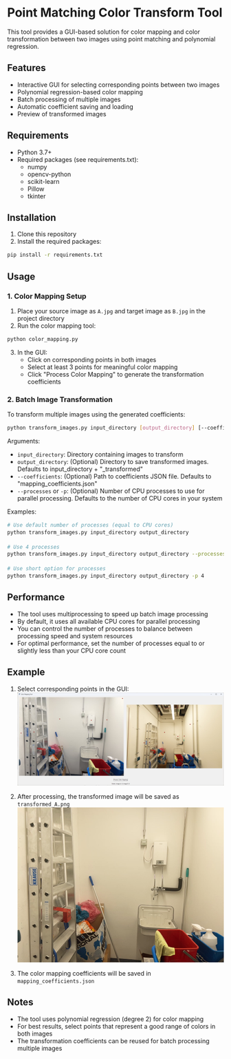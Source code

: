 # Point Matching Color Transform Tool

This tool provides a GUI-based solution for color mapping and color transformation between two images using point matching and polynomial regression.

## Features

- Interactive GUI for selecting corresponding points between two images
- Polynomial regression-based color mapping
- Batch processing of multiple images
- Automatic coefficient saving and loading
- Preview of transformed images

## Requirements

- Python 3.7+
- Required packages (see requirements.txt):
  - numpy
  - opencv-python
  - scikit-learn
  - Pillow
  - tkinter

## Installation

1. Clone this repository
2. Install the required packages:
```bash
pip install -r requirements.txt
```

## Usage

### 1. Color Mapping Setup

1. Place your source image as `A.jpg` and target image as `B.jpg` in the project directory
2. Run the color mapping tool:
```bash
python color_mapping.py
```
3. In the GUI:
   - Click on corresponding points in both images
   - Select at least 3 points for meaningful color mapping
   - Click "Process Color Mapping" to generate the transformation coefficients

### 2. Batch Image Transformation

To transform multiple images using the generated coefficients:

```bash
python transform_images.py input_directory [output_directory] [--coefficients path/to/coefficients.json] [--processes N]
```

Arguments:
- `input_directory`: Directory containing images to transform
- `output_directory`: (Optional) Directory to save transformed images. Defaults to input_directory + "_transformed"
- `--coefficients`: (Optional) Path to coefficients JSON file. Defaults to "mapping_coefficients.json"
- `--processes` or `-p`: (Optional) Number of CPU processes to use for parallel processing. Defaults to the number of CPU cores in your system

Examples:
```bash
# Use default number of processes (equal to CPU cores)
python transform_images.py input_directory output_directory

# Use 4 processes
python transform_images.py input_directory output_directory --processes 4

# Use short option for processes
python transform_images.py input_directory output_directory -p 4
```

## Performance

- The tool uses multiprocessing to speed up batch image processing
- By default, it uses all available CPU cores for parallel processing
- You can control the number of processes to balance between processing speed and system resources
- For optimal performance, set the number of processes equal to or slightly less than your CPU core count

## Example

1. Select corresponding points in the GUI:
   ![Preview](preview.png)

2. After processing, the transformed image will be saved as `transformed_A.png`
   ![Transformed Image](transformed_A.png)

3. The color mapping coefficients will be saved in `mapping_coefficients.json`

## Notes

- The tool uses polynomial regression (degree 2) for color mapping
- For best results, select points that represent a good range of colors in both images
- The transformation coefficients can be reused for batch processing multiple images